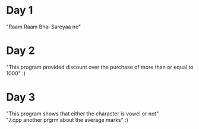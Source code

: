 # Day 1
"Raam Raam Bhai Sareyaa ne"
# Day 2
"This program provided discount over the purchase of more than or equal to 1000"
:)
# Day 3
"This program shows that either the character is vowel or not"
<br>
"7.cpp  another prgrm about the average marks"
:)
